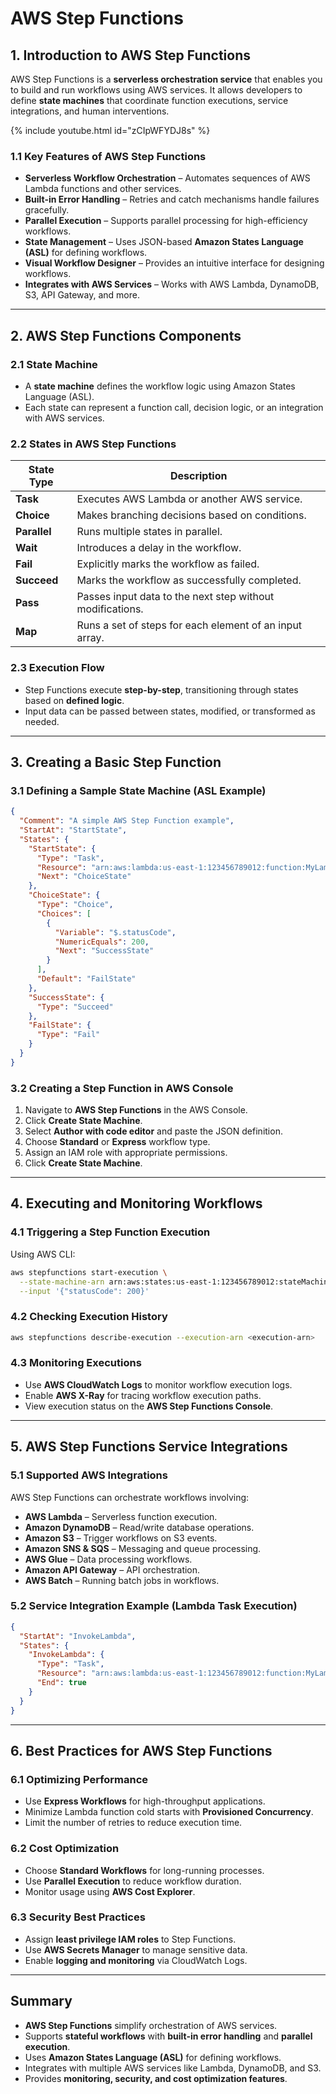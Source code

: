# **AWS Step Functions**

## **1. Introduction to AWS Step Functions**
AWS Step Functions is a **serverless orchestration service** that enables you to build and run workflows using AWS services. It allows developers to define **state machines** that coordinate function executions, service integrations, and human interventions.


{% include youtube.html id="zCIpWFYDJ8s" %}


### **1.1 Key Features of AWS Step Functions**
- **Serverless Workflow Orchestration** – Automates sequences of AWS Lambda functions and other services.
- **Built-in Error Handling** – Retries and catch mechanisms handle failures gracefully.
- **Parallel Execution** – Supports parallel processing for high-efficiency workflows.
- **State Management** – Uses JSON-based **Amazon States Language (ASL)** for defining workflows.
- **Visual Workflow Designer** – Provides an intuitive interface for designing workflows.
- **Integrates with AWS Services** – Works with AWS Lambda, DynamoDB, S3, API Gateway, and more.

---

## **2. AWS Step Functions Components**
### **2.1 State Machine**
- A **state machine** defines the workflow logic using Amazon States Language (ASL).
- Each state can represent a function call, decision logic, or an integration with AWS services.

### **2.2 States in AWS Step Functions**
| **State Type** | **Description** |
|---------------|----------------|
| **Task** | Executes AWS Lambda or another AWS service. |
| **Choice** | Makes branching decisions based on conditions. |
| **Parallel** | Runs multiple states in parallel. |
| **Wait** | Introduces a delay in the workflow. |
| **Fail** | Explicitly marks the workflow as failed. |
| **Succeed** | Marks the workflow as successfully completed. |
| **Pass** | Passes input data to the next step without modifications. |
| **Map** | Runs a set of steps for each element of an input array. |

### **2.3 Execution Flow**
- Step Functions execute **step-by-step**, transitioning through states based on **defined logic**.
- Input data can be passed between states, modified, or transformed as needed.

---

## **3. Creating a Basic Step Function**

### **3.1 Defining a Sample State Machine (ASL Example)**
```json
{
  "Comment": "A simple AWS Step Function example",
  "StartAt": "StartState",
  "States": {
    "StartState": {
      "Type": "Task",
      "Resource": "arn:aws:lambda:us-east-1:123456789012:function:MyLambdaFunction",
      "Next": "ChoiceState"
    },
    "ChoiceState": {
      "Type": "Choice",
      "Choices": [
        {
          "Variable": "$.statusCode",
          "NumericEquals": 200,
          "Next": "SuccessState"
        }
      ],
      "Default": "FailState"
    },
    "SuccessState": {
      "Type": "Succeed"
    },
    "FailState": {
      "Type": "Fail"
    }
  }
}
```

### **3.2 Creating a Step Function in AWS Console**
1. Navigate to **AWS Step Functions** in the AWS Console.
2. Click **Create State Machine**.
3. Select **Author with code editor** and paste the JSON definition.
4. Choose **Standard** or **Express** workflow type.
5. Assign an IAM role with appropriate permissions.
6. Click **Create State Machine**.

---

## **4. Executing and Monitoring Workflows**
### **4.1 Triggering a Step Function Execution**
Using AWS CLI:
```bash
aws stepfunctions start-execution \
  --state-machine-arn arn:aws:states:us-east-1:123456789012:stateMachine:MyStateMachine \
  --input '{"statusCode": 200}'
```

### **4.2 Checking Execution History**
```bash
aws stepfunctions describe-execution --execution-arn <execution-arn>
```

### **4.3 Monitoring Executions**
- Use **AWS CloudWatch Logs** to monitor workflow execution logs.
- Enable **AWS X-Ray** for tracing workflow execution paths.
- View execution status on the **AWS Step Functions Console**.

---

## **5. AWS Step Functions Service Integrations**
### **5.1 Supported AWS Integrations**
AWS Step Functions can orchestrate workflows involving:
- **AWS Lambda** – Serverless function execution.
- **Amazon DynamoDB** – Read/write database operations.
- **Amazon S3** – Trigger workflows on S3 events.
- **Amazon SNS & SQS** – Messaging and queue processing.
- **AWS Glue** – Data processing workflows.
- **Amazon API Gateway** – API orchestration.
- **AWS Batch** – Running batch jobs in workflows.

### **5.2 Service Integration Example (Lambda Task Execution)**
```json
{
  "StartAt": "InvokeLambda",
  "States": {
    "InvokeLambda": {
      "Type": "Task",
      "Resource": "arn:aws:lambda:us-east-1:123456789012:function:MyLambdaFunction",
      "End": true
    }
  }
}
```

---

## **6. Best Practices for AWS Step Functions**
### **6.1 Optimizing Performance**
- Use **Express Workflows** for high-throughput applications.
- Minimize Lambda function cold starts with **Provisioned Concurrency**.
- Limit the number of retries to reduce execution time.

### **6.2 Cost Optimization**
- Choose **Standard Workflows** for long-running processes.
- Use **Parallel Execution** to reduce workflow duration.
- Monitor usage using **AWS Cost Explorer**.

### **6.3 Security Best Practices**
- Assign **least privilege IAM roles** to Step Functions.
- Use **AWS Secrets Manager** to manage sensitive data.
- Enable **logging and monitoring** via CloudWatch Logs.

---

## **Summary**
- **AWS Step Functions** simplify orchestration of AWS services.
- Supports **stateful workflows** with **built-in error handling** and **parallel execution**.
- Uses **Amazon States Language (ASL)** for defining workflows.
- Integrates with multiple AWS services like Lambda, DynamoDB, and S3.
- Provides **monitoring, security, and cost optimization features**.